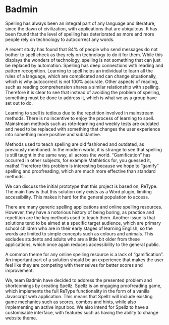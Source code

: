# Badmin

Spelling has always been an integral part of any language and literature, since the dawn of civilization, with applications that are ubiquitous.  It has been found that the level of spelling has deteriorated as more and more people rely on technology to autocorrect any words. 

A recent study has found that 84% of people who send messages do not bother to spell check as they rely on technology to do it for them. While this displays the wonders of technology, spelling is not something that can just be replaced by automation. Spelling has deep connections with reading and pattern recognition. Learning to spell helps an individual to learn all the rules of a language, which are complicated and can change situationally, which is why autocorrect is not 100% accurate. Other aspects of reading, such as reading comprehension shares a similar relationship with spelling. Therefore it is clear to see that instead of avoiding the problem of spelling, something must be done to address it, which is what we as a group have set out to do.

Learning to spell is tedious due to the repetition involved in mainstream methods. There is no incentive to enjoy the process of learning to spell. Mainstream methods such as rote-learning and weekly tests are outdated and need to be replaced with something that changes the user experience into something more positive and substantive. 

Methods used to teach spelling are old fashioned and outdated, as previously mentioned. In the modern world, it is strange to see that spelling is still taught in the same way, all across the world. “Gamification” has occurred in other subjects, for example Mathletics for, you guessed it, maths! Therefore this problem is interesting because we hope to “gamify” spelling and proofreading, which are much more effective than standard methods.

We can discuss the initial prototype that this project is based on, ReType. The main flaw is that this solution only exists as a Word plugin, limiting accessibility. This makes it hard for the general population to access.

There are many generic spelling applications and online spelling resources. However, they have a notorious history of being boring, as practice and repetition are the key methods used to teach them.  Another issue is that solutions tend to be aimed at a specific target audience, which are primary school children who are in their early stages of learning English, so the words are limited to simple concepts such as colours and animals. This excludes students and adults who are a little bit older from these applications, which once again reduces accessibility to the general public.

A common theme for any online spelling resource is a lack of “gamification”. An important part of a solution should be an experience that makes the user feel like they are competing with themselves for better scores and  improvement.

We, team Badmin have decided to address the presented problem and shortcomings by creating Spellz. Spellz is an engaging proofreading game, which implements the full ReType functionality in the form of a vanilla Javascript web application. This means that Spellz will include existing game mechanics such as scores, combos and hints, while also implementing an active input box. We also intend for Spellz to have a customisable interface,  with features such as having the ability to change website theme.
